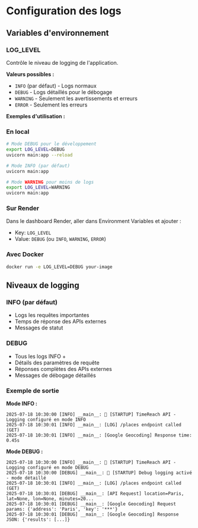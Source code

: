 # Configuration des logs

## Variables d'environnement

### LOG_LEVEL
Contrôle le niveau de logging de l'application.

**Valeurs possibles :**
- `INFO` (par défaut) - Logs normaux
- `DEBUG` - Logs détaillés pour le débogage
- `WARNING` - Seulement les avertissements et erreurs
- `ERROR` - Seulement les erreurs

**Exemples d'utilisation :**

### En local
```bash
# Mode DEBUG pour le développement
export LOG_LEVEL=DEBUG
uvicorn main:app --reload

# Mode INFO (par défaut)
uvicorn main:app

# Mode WARNING pour moins de logs
export LOG_LEVEL=WARNING
uvicorn main:app
```

### Sur Render
Dans le dashboard Render, aller dans Environment Variables et ajouter :
- Key: `LOG_LEVEL`
- Value: `DEBUG` (ou `INFO`, `WARNING`, `ERROR`)

### Avec Docker
```bash
docker run -e LOG_LEVEL=DEBUG your-image
```

## Niveaux de logging

### INFO (par défaut)
- Logs les requêtes importantes
- Temps de réponse des APIs externes
- Messages de statut

### DEBUG
- Tous les logs INFO +
- Détails des paramètres de requête
- Réponses complètes des APIs externes
- Messages de débogage détaillés

### Exemple de sortie

**Mode INFO :**
```
2025-07-18 10:30:00 [INFO] __main__: 🚀 [STARTUP] TimeReach API - Logging configuré en mode INFO
2025-07-18 10:30:01 [INFO] __main__: [LOG] /places endpoint called (GET)
2025-07-18 10:30:01 [INFO] __main__: [Google Geocoding] Response time: 0.45s
```

**Mode DEBUG :**
```
2025-07-18 10:30:00 [INFO] __main__: 🚀 [STARTUP] TimeReach API - Logging configuré en mode DEBUG
2025-07-18 10:30:00 [DEBUG] __main__: 🔧 [STARTUP] Debug logging activé - mode détaillé
2025-07-18 10:30:01 [INFO] __main__: [LOG] /places endpoint called (GET)
2025-07-18 10:30:01 [DEBUG] __main__: [API Request] location=Paris, lat=None, lon=None, minutes=20...
2025-07-18 10:30:01 [DEBUG] __main__: [Google Geocoding] Request params: {'address': 'Paris', 'key': '***'}
2025-07-18 10:30:01 [DEBUG] __main__: [Google Geocoding] Response JSON: {'results': [...]}
```
